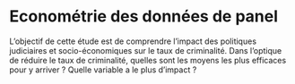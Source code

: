 # Econométrie des données de panel

L’objectif de cette étude est de comprendre l’impact des politiques judiciaires et socio-économiques sur le taux de criminalité. Dans l’optique de réduire le taux de criminalité, quelles sont les moyens les plus efficaces pour y arriver ? Quelle variable a le plus d’impact ? 
